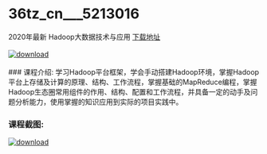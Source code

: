 # 36tz_cn___5213016
2020年最新 Hadoop大数据技术与应用
[下载地址](http://www.36tz.cn/article/5213016 "下载地址")
<br/></br>[![download](http://36tz.cn/muke_img/2020_05_2-71-300x183.png "下载地址")](http://www.36tz.cn/article/5213016 "下载地址")
<br/></br>### 课程介绍:
学习Hadoop平台框架，学会手动搭建Hadoop环境，掌握Hadoop平台上存储及计算的原理、结构、工作流程，掌握基础的MapReduce编程，掌握Hadoop生态圈常用组件的作用、结构、配置和工作流程，并具备一定的动手及问题分析能力，使用掌握的知识应用到实际的项目实践中。

### 课程截图:
[![download](http://36tz.cn/muke_img/2020_05_1-76.png "下载地址")](http://www.36tz.cn/article/5213016 "下载地址")
